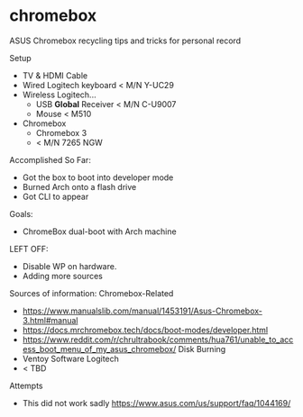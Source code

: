 # chromebox
ASUS Chromebox recycling tips and tricks for personal record

Setup 
- TV & HDMI Cable
- Wired Logitech keyboard    < M/N Y-UC29 
- Wireless Logitech...
    - USB **Global** Receiver    < M/N C-U9007  
    - Mouse                  < M510
- Chromebox
    - Chromebox 3
    - < M/N 7265 NGW

Accomplished So Far:
- Got the box to boot into developer mode
- Burned Arch onto a flash drive
- Got CLI to appear

Goals: 
- ChromeBox dual-boot with Arch machine

LEFT OFF: 
- Disable WP on hardware.
- Adding more sources

Sources of information: 
Chromebox-Related
- https://www.manualslib.com/manual/1453191/Asus-Chromebox-3.html#manual
- https://docs.mrchromebox.tech/docs/boot-modes/developer.html
- https://www.reddit.com/r/chrultrabook/comments/hua761/unable_to_access_boot_menu_of_my_asus_chromebox/
Disk Burning
- Ventoy Software 
Logitech
- < TBD 

Attempts 
- This did not work sadly https://www.asus.com/us/support/faq/1044169/ 
